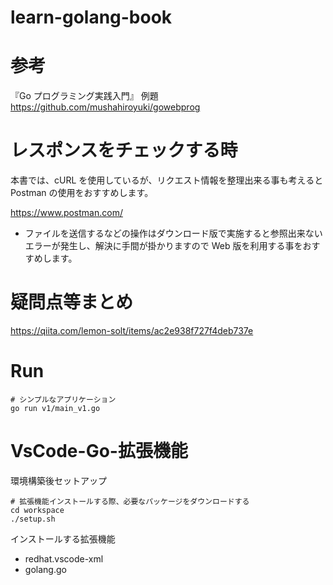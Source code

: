 # learn-golang-book

# 参考

『Go プログラミング実践入門』 例題
https://github.com/mushahiroyuki/gowebprog

# レスポンスをチェックする時

本書では、cURL を使用しているが、リクエスト情報を整理出来る事も考えると Postman の使用をおすすめします。

https://www.postman.com/

- ファイルを送信するなどの操作はダウンロード版で実施すると参照出来ないエラーが発生し、解決に手間が掛かりますので Web 版を利用する事をおすすめします。

# 疑問点等まとめ

https://qiita.com/lemon-solt/items/ac2e938f727f4deb737e

# Run

```
# シンプルなアプリケーション
go run v1/main_v1.go
```


# VsCode-Go-拡張機能

環境構築後セットアップ
```
# 拡張機能インストールする際、必要なパッケージをダウンロードする
cd workspace
./setup.sh
```

インストールする拡張機能
- redhat.vscode-xml
- golang.go